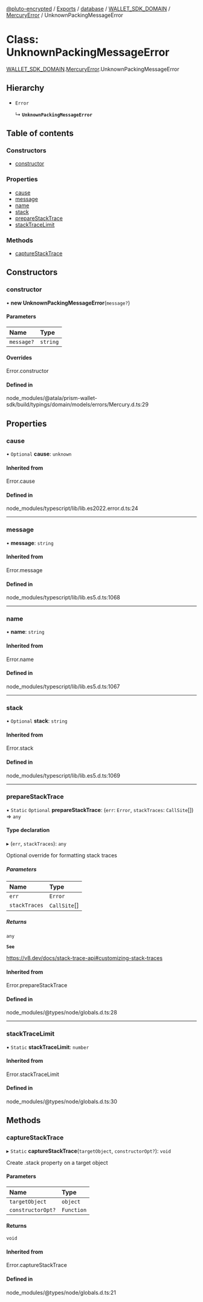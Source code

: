 [@pluto-encrypted](../README.md) / [Exports](../modules.md) / [database](../modules/database-1.md) / [WALLET\_SDK\_DOMAIN](../modules/database-1.WALLET_SDK_DOMAIN.md) / [MercuryError](../modules/database-1.WALLET_SDK_DOMAIN.MercuryError.md) / UnknownPackingMessageError

# Class: UnknownPackingMessageError

[WALLET\_SDK\_DOMAIN](../modules/database-1.WALLET_SDK_DOMAIN.md).[MercuryError](../modules/database-1.WALLET_SDK_DOMAIN.MercuryError.md).UnknownPackingMessageError

## Hierarchy

- `Error`

  ↳ **`UnknownPackingMessageError`**

## Table of contents

### Constructors

- [constructor](database-1.WALLET_SDK_DOMAIN.MercuryError.UnknownPackingMessageError.md#constructor)

### Properties

- [cause](database-1.WALLET_SDK_DOMAIN.MercuryError.UnknownPackingMessageError.md#cause)
- [message](database-1.WALLET_SDK_DOMAIN.MercuryError.UnknownPackingMessageError.md#message)
- [name](database-1.WALLET_SDK_DOMAIN.MercuryError.UnknownPackingMessageError.md#name)
- [stack](database-1.WALLET_SDK_DOMAIN.MercuryError.UnknownPackingMessageError.md#stack)
- [prepareStackTrace](database-1.WALLET_SDK_DOMAIN.MercuryError.UnknownPackingMessageError.md#preparestacktrace)
- [stackTraceLimit](database-1.WALLET_SDK_DOMAIN.MercuryError.UnknownPackingMessageError.md#stacktracelimit)

### Methods

- [captureStackTrace](database-1.WALLET_SDK_DOMAIN.MercuryError.UnknownPackingMessageError.md#capturestacktrace)

## Constructors

### constructor

• **new UnknownPackingMessageError**(`message?`)

#### Parameters

| Name | Type |
| :------ | :------ |
| `message?` | `string` |

#### Overrides

Error.constructor

#### Defined in

node_modules/@atala/prism-wallet-sdk/build/typings/domain/models/errors/Mercury.d.ts:29

## Properties

### cause

• `Optional` **cause**: `unknown`

#### Inherited from

Error.cause

#### Defined in

node_modules/typescript/lib/lib.es2022.error.d.ts:24

___

### message

• **message**: `string`

#### Inherited from

Error.message

#### Defined in

node_modules/typescript/lib/lib.es5.d.ts:1068

___

### name

• **name**: `string`

#### Inherited from

Error.name

#### Defined in

node_modules/typescript/lib/lib.es5.d.ts:1067

___

### stack

• `Optional` **stack**: `string`

#### Inherited from

Error.stack

#### Defined in

node_modules/typescript/lib/lib.es5.d.ts:1069

___

### prepareStackTrace

▪ `Static` `Optional` **prepareStackTrace**: (`err`: `Error`, `stackTraces`: `CallSite`[]) => `any`

#### Type declaration

▸ (`err`, `stackTraces`): `any`

Optional override for formatting stack traces

##### Parameters

| Name | Type |
| :------ | :------ |
| `err` | `Error` |
| `stackTraces` | `CallSite`[] |

##### Returns

`any`

**`See`**

https://v8.dev/docs/stack-trace-api#customizing-stack-traces

#### Inherited from

Error.prepareStackTrace

#### Defined in

node_modules/@types/node/globals.d.ts:28

___

### stackTraceLimit

▪ `Static` **stackTraceLimit**: `number`

#### Inherited from

Error.stackTraceLimit

#### Defined in

node_modules/@types/node/globals.d.ts:30

## Methods

### captureStackTrace

▸ `Static` **captureStackTrace**(`targetObject`, `constructorOpt?`): `void`

Create .stack property on a target object

#### Parameters

| Name | Type |
| :------ | :------ |
| `targetObject` | `object` |
| `constructorOpt?` | `Function` |

#### Returns

`void`

#### Inherited from

Error.captureStackTrace

#### Defined in

node_modules/@types/node/globals.d.ts:21
